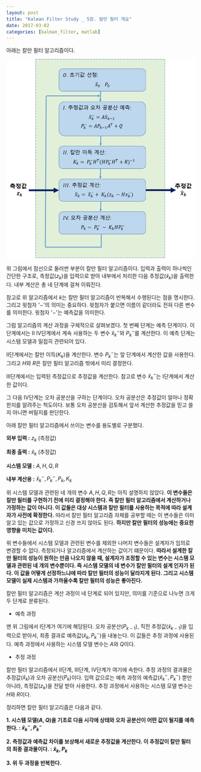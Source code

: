 ```yaml
---
layout: post
title: "Kalman Filter Study _ 5장. 칼만 필터 개요"
date: 2017-03-02
categories: [kalman_filter, matlab]
---
```


아래는 칼만 필터 알고리즘이다.  

![Kalman_algorithm](https://raw.githubusercontent.com/RoyalAzalea/RoyalAzalea.github.io/master/static/img/_posts/kalman-filter-study/Kalman_algorithm.PNG)  

위 그림에서 점선으로 둘러싼 부분이 칼만 필터 알고리즘이다. 입력과 출력이 하나씩인 간단한
구조로, 측정값($z_k$)을 입력으로 받아 내부에서 처리한 다음 추정값($\hat{x}_k$)을 출력한다.
내부 계산은 총 네 단계에 걸쳐 이뤄진다.  

참고로 위 알고리즘에서 $k$는 칼만 필터 알고리즘이 반복해서 수행된다는 점을 명시한다.
그리고 윗첨자 '$-$'의 의미는 중요하다. 윗첨자가 붙으면 이름이 같더라도 전혀 다른 변수를
의미한다. 윗첨자 '$-$'는 예측값을 의미한다.  

그럼 알고리즘의 계산 과정을 구체적으로 살펴보겠다. 첫 번째 단계는 예측 단계이다. 이
단계에서는 $\textrm{II}~\textrm{IV}$단계에서 계속 사용하는 두 변수
$\hat{x}_k^{-}$와 $P_k^{-}$를 계산한다. 이 예측 단계는 시스템 모델과 밀접히 관련되어
있다.  

$\textrm{II}$단계에서는 칼만 이득($K_k$)을 계산한다. 변수 $P_k^{-}$는 앞
단계에서 계산한 값을 사용한다. 그리고 $H$와 $R$은 칼만 필터 알고리즘 밖에서 미리
결정한다.  

$\textrm{III}$단계에서는 입력된 측정값으로 추정값을 계산한다. 참고로 변수
$\hat{x}_k^{-}$는 $\textrm{I}$단계에서 계산한 값이다.  

그 다음 $\textrm{IV}$단계는 오차 공분산을 구하는 단계이다. 오차 공분산은 추정값이 얼마나
정확한지를 알려주는 척도이다. 보통 오차 공분산을 검토해서 앞서 계산한 추정값을 믿고 쓸지
아니면 버릴지를 판단한다.  

아래 칼만 필터 알고리즘에서 쓰이는 변수를 용도별로 구분했다.  

**외부 입력 :** $z_k$ (측정값)  

**최종 출력 :** $\hat{x}_k$ (추정값)  

**시스템 모델 :** $A, H, Q, R$  

**내부 계산용 :** $\hat{x}_k^{-}, P_k^{-}, P_k, K_k$  

위 시스템 모델과 관련된 네 개의 변수 $A, H, Q, R$는 아직 설명하지 않았다.
**이 변수들은 칼만 필터를 구현하기 전에 미리 결정해야 한다. 즉 칼만 필터 알고리즘에서
계산하거나 가정하는 값이 아니다. 이 값들은 대상 시스템과 칼만 필터를 사용하는 목적에
따라 설계자가 사전에 확정한다.** 따라서 칼만 필터 알고리즘 자체를 공부할 때는 이
변수들은 이미 알고 있는 값으로 가정하고 신경 쓰지 않아도 된다. **하지만 칼만 필터의
성능에는 중요한 영향을 미치는 값이다.**  

위 변수들에서 시스템 모델과 관련된 변수를 제외한 나머지 변수들은 설계자가 임의로 변경할
수 없다. 측정되거나 알고리즘에서 계산하는 값이기 떄문이다. **따라서 설계한 칼만 필터의
성능이 원하는 만큼 나오지 않을 때, 설계자가 조정할 수 있는 변수는 시스템 모델과 관련된
네 개의 변수뿐이다. 즉 시스템 모델의 네 변수가 칼만 필터의 설계 인자가 된다. 이 값을
어떻게 선정하느냐에 따라 칼만 필터의 성능이 달라지게 된다. 그리고 시스템 모델이 실제
시스템과 가까울수록 칼만 필터의 성능은 좋아진다.**  

칼만 필터 알고리즘은 계산 과정이 네 단계로 되어 있지만, 의미를 기준으로 나누면 크게
두 단계로 분류된다.  

* 예측 과정  

맨 위 그림에서 $\textrm{I}$단계가 여기에 해당된다. 오차 공분산($P_{k-1}$), 직전 추정값($\hat{x}_{k-1}$)을 입력으로 받아서, 최종 결과로 예측값($\hat{x}_k, P_k^{-}$)을
내놓는다. 이 값들은 추정 과정에 사용된다. 예측 과정에서 사용하는 시스템 모델 변수는
$A$와 $Q$이다.  

* 추정 과정  

칼만 필터 알고리즘에서 $\textrm{II}$단계, $\textrm{III}$단계, $\textrm{IV}$단계가
여기에 속한다. 추정 과정의 결과물은 추정값($\hat{x}_k$)과 오차 공분산($P_k$)이다.
입력 값으로는 예측 과정의 예측값($\hat{x}_k^{-}, P_k^{-}$) 뿐만 아니라,
측정값($z_k$)을 전달 받아 사용한다. 추정 과정에서 사용하는 시스템 모델 변수는 $H$와
$R$이다.  

정리하면 칼만 필터 알고리즘은 다음과 같다.  

**1. 시스템 모델($A, Q$)을 기초로 다음 시각에 상태와 오차 공분산이 어떤 값이 될지를
예측한다. : $\hat{x}_k^{-}, P_k^{-}$**  

**2. 측정값과 예측값 차이를 보상해서 새로운 추정값을 계산한다. 이 추정값이 칼만 필터의
최종 결과물이다. : $\hat{x}_k, P_k$**  

**3. 위 두 과정을 반복한다.**
